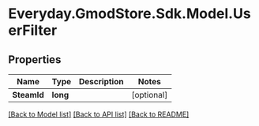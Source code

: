 # Everyday.GmodStore.Sdk.Model.UserFilter

## Properties

Name | Type | Description | Notes
------------ | ------------- | ------------- | -------------
**SteamId** | **long** |  | [optional] 

[[Back to Model list]](../README.md#documentation-for-models) [[Back to API list]](../README.md#documentation-for-api-endpoints) [[Back to README]](../README.md)

